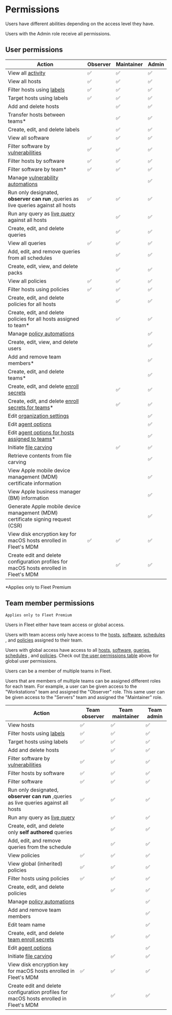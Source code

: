 # Permissions

Users have different abilities depending on the access level they have.

Users with the Admin role receive all permissions.

## User permissions

| **Action**                                                                                                                                 | Observer | Maintainer | Admin |
| ------------------------------------------------------------------------------------------------------------------------------------------ | -------- | ---------- | ----- |
| View all [activity](https://fleetdm.com/docs/using-fleet/rest-api#activities)                                                              | ✅       | ✅         | ✅    |
| View all hosts                                                                                                                             | ✅       | ✅         | ✅    |
| Filter hosts using [labels](https://fleetdm.com/docs/using-fleet/rest-api#labels)                                                          | ✅       | ✅         | ✅    |
| Target hosts using labels                                                                                                                  | ✅       | ✅         | ✅    |
| Add and delete hosts                                                                                                                       |          | ✅         | ✅    |
| Transfer hosts between teams\*                                                                                                             |          | ✅         | ✅    |
| Create, edit, and delete labels                                                                                                            |          | ✅         | ✅    |
| View all software                                                                                                                          | ✅       | ✅         | ✅    |
| Filter software by [vulnerabilities](https://fleetdm.com/docs/using-fleet/vulnerability-processing#vulnerability-processing)               | ✅       | ✅         | ✅    |
| Filter hosts by software                                                                                                                   | ✅       | ✅         | ✅    |
| Filter software by team\*                                                                                                                  | ✅       | ✅         | ✅    |
| Manage [vulnerability automations](https://fleetdm.com/docs/using-fleet/automations#vulnerability-automations)                             |          |            | ✅    |
| Run only designated, **observer can run** ,queries as live queries against all hosts                                                       | ✅       | ✅         | ✅    |
| Run any query as [live query](https://fleetdm.com/docs/using-fleet/fleet-ui#run-a-query) against all hosts                                 |          | ✅         | ✅    |
| Create, edit, and delete queries                                                                                                           |          | ✅         | ✅    |
| View all queries                                                                                                                           | ✅       | ✅         | ✅    |
| Add, edit, and remove queries from all schedules                                                                                           |          | ✅         | ✅    |
| Create, edit, view, and delete packs                                                                                                       |          | ✅         | ✅    |
| View all policies                                                                                                                          | ✅       | ✅         | ✅    |
| Filter hosts using policies                                                                                                                | ✅       | ✅         | ✅    |
| Create, edit, and delete policies for all hosts                                                                                            |          | ✅         | ✅    |
| Create, edit, and delete policies for all hosts assigned to team\*                                                                         |          | ✅         | ✅    |
| Manage [policy automations](https://fleetdm.com/docs/using-fleet/automations#policy-automations)                                           |          |            | ✅    |
| Create, edit, view, and delete users                                                                                                       |          |            | ✅    |
| Add and remove team members\*                                                                                                              |          |            | ✅    |
| Create, edit, and delete teams\*                                                                                                           |          |            | ✅    |
| Create, edit, and delete [enroll secrets](https://fleetdm.com/docs/deploying/faq#when-do-i-need-to-deploy-a-new-enroll-secret-to-my-hosts) |          | ✅         | ✅    |
| Create, edit, and delete [enroll secrets for teams](https://fleetdm.com/docs/using-fleet/rest-api#get-enroll-secrets-for-a-team)\*         |          | ✅         | ✅    |
| Edit [organization settings](https://fleetdm.com/docs/using-fleet/configuration-files#organization-settings)                               |          |            | ✅    |
| Edit [agent options](https://fleetdm.com/docs/using-fleet/configuration-files#agent-options)                                               |          |            | ✅    |
| Edit [agent options for hosts assigned to teams](https://fleetdm.com/docs/using-fleet/configuration-files#team-agent-options)\*            |          |            | ✅    |
| Initiate [file carving](https://fleetdm.com/docs/using-fleet/rest-api#file-carving)                                                        |          | ✅         | ✅    |
| Retrieve contents from file carving                                                                                                        |          |            | ✅    |
| View Apple mobile device management (MDM) certificate information                                                                          |          |            | ✅    |
| View Apple business manager (BM) information                                                                                               |          |            | ✅    |
| Generate Apple mobile device management (MDM) certificate signing request (CSR)                                                            |          |            | ✅    |
| View disk encryption key for macOS hosts enrolled in Fleet's MDM                                                                           | ✅       | ✅         | ✅    |
| Create edit and delete configuration profiles for macOS hosts enrolled in Fleet's MDM                                                      |         | ✅         | ✅    |

\*Applies only to Fleet Premium

## Team member permissions

`Applies only to Fleet Premium`

Users in Fleet either have team access or global access.

Users with team access only have access to the [hosts](https://fleetdm.com/docs/using-fleet/rest-api#hosts), [software](https://fleetdm.com/docs/using-fleet/rest-api#software), [schedules](https://fleetdm.com/docs/using-fleet/fleet-ui#schedule-a-query) , and [policies](https://fleetdm.com/docs/using-fleet/rest-api#policies) assigned to
their team.

Users with global access have access to all
[hosts](https://fleetdm.com/docs/using-fleet/rest-api#hosts), [software](https://fleetdm.com/docs/using-fleet/rest-api#software), [queries](https://fleetdm.com/docs/using-fleet/rest-api#queries), [schedules](https://fleetdm.com/docs/using-fleet/fleet-ui#schedule-a-query) , and [policies](https://fleetdm.com/docs/using-fleet/rest-api#policies). Check out [the user permissions
table](#user-permissions) above for global user permissions.

Users can be a member of multiple teams in Fleet.

Users that are members of multiple teams can be assigned different roles for each team. For example, a user can be given access to the "Workstations" team and assigned the "Observer" role. This same user can be given access to the "Servers" team and assigned the "Maintainer" role.

| **Action**                                                                                                                       | Team observer | Team maintainer | Team admin |
| -------------------------------------------------------------------------------------------------------------------------------- | ------------- | --------------- | ---------- |
| View hosts                                                                                                                       | ✅            | ✅              | ✅         |
| Filter hosts using [labels](https://fleetdm.com/docs/using-fleet/rest-api#labels)                                                | ✅            | ✅              | ✅         |
| Target hosts using labels                                                                                                        | ✅            | ✅              | ✅         |
| Add and delete hosts                                                                                                             |               | ✅              | ✅         |
| Filter software by [vulnerabilities](<(https://fleetdm.com/docs/using-fleet/vulnerability-processing#vulnerability-processing)>) | ✅            | ✅              | ✅         |
| Filter hosts by software                                                                                                         | ✅            | ✅              | ✅         |
| Filter software                                                                                                                  | ✅            | ✅              | ✅         |
| Run only designated, **observer can run** ,queries as live queries against all hosts                                             | ✅            | ✅              | ✅         |
| Run any query as [live query](https://fleetdm.com/docs/using-fleet/fleet-ui#run-a-query)                                         |               | ✅              | ✅         |
| Create, edit, and delete only **self authored** queries                                                                          |               | ✅              | ✅         |
| Add, edit, and remove queries from the schedule                                                                                  |               | ✅              | ✅         |
| View policies                                                                                                                    | ✅            | ✅              | ✅         |
| View global (inherited) policies                                                                                                 | ✅            | ✅              | ✅         |
| Filter hosts using policies                                                                                                      | ✅            | ✅              | ✅         |
| Create, edit, and delete policies                                                                                                |               | ✅              | ✅         |
| Manage [policy automations](https://fleetdm.com/docs/using-fleet/automations#policy-automations)                                 |               |                 | ✅         |
| Add and remove team members                                                                                                      |               |                 | ✅         |
| Edit team name                                                                                                                   |               |                 | ✅         |
| Create, edit, and delete [team enroll secrets](https://fleetdm.com/docs/using-fleet/rest-api#get-enroll-secrets-for-a-team)      |               | ✅              | ✅         |
| Edit [agent options](https://fleetdm.com/docs/using-fleet/configuration-files#agent-options)                                     |               |                 | ✅         |
| Initiate [file carving](https://fleetdm.com/docs/using-fleet/rest-api#file-carving)                                              |               | ✅              | ✅         |
| View disk encryption key for macOS hosts enrolled in Fleet's MDM                                                                 | ✅            | ✅              | ✅         |
| Create edit and delete configuration profiles for macOS hosts enrolled in Fleet's MDM                                            |               | ✅              | ✅         |

<meta name="pageOrderInSection" value="900">
